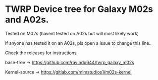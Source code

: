 # TWRP Device tree for Galaxy M02s and A02s.

Tested on M02s (havent tested on A02s but will most likely work)

If anyone has tested it on an A02s, pls open a issue to change this line..

Check the releases for instructions

base-tree -> https://github.com/ravindu644/twrp_galaxy_m02s

Kernel-source -> https://gitlab.com/mlmstudios1/m02s-kernel
